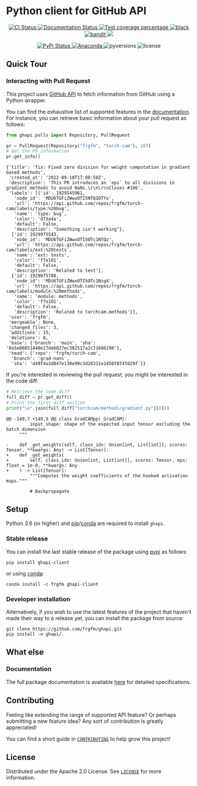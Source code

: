 # Python client for GitHub API

<p align="center">
  <a href="https://github.com/frgfm/ghapi/actions?query=workflow%3Abuilds">
    <img alt="CI Status" src="https://img.shields.io/github/actions/workflow/status/frgfm/ghapi/builds.yml?branch=main&label=CI&logo=github&style=flat-square">
  </a>
  <a href="https://frgfm.github.io/ghapi">
    <img alt="Documentation Status" src="https://img.shields.io/github/actions/workflow/status/frgfm/ghapi/docs.yaml?branch=main&label=docs&logo=read-the-docs&style=flat-square">
  </a>
  <a href="https://codecov.io/gh/frgfm/ghapi">
    <img src="https://codecov.io/gh/frgfm/ghapi/branch/main/graph/badge.svg?token=ISgEpF7y0A" alt="Test coverage percentage">
  </a>
  <a href="https://github.com/ambv/black">
    <img src="https://img.shields.io/badge/code%20style-black-000000.svg?style=flat-square" alt="black">
  </a>
  <a href="https://github.com/PyCQA/bandit">
    <img src="https://img.shields.io/badge/security-bandit-yellow.svg?style=flat-square" alt="bandit">
  </a>
  <a href="https://www.codacy.com/gh/frgfm/ghapi/dashboard?utm_source=github.com&amp;utm_medium=referral&amp;utm_content=frgfm/ghapi&amp;utm_campaign=Badge_Grade"><img src="https://app.codacy.com/project/badge/Grade/c332510e1ed24026a9479edf1199d2e2"/></a>
</p>
<p align="center">
  <a href="https://pypi.org/project/ghapi-client/">
    <img src="https://img.shields.io/pypi/v/ghapi-client.svg?logo=python&logoColor=fff&style=flat-square" alt="PyPi Status">
  </a>
  <a href="https://anaconda.org/frgfm/ghapi-client">
    <img alt="Anaconda" src="https://img.shields.io/conda/vn/frgfm/ghapi-client?style=flat-square?style=flat-square&logo=Anaconda&logoColor=white&label=conda">
  </a>
  <img src="https://img.shields.io/pypi/pyversions/ghapi-client.svg?style=flat-square" alt="pyversions">
  <img src="https://img.shields.io/pypi/l/ghapi-client.svg?style=flat-square" alt="license">
</p>


## Quick Tour

### Interacting with Pull Request

This project uses [GitHub API](https://docs.github.com/en/rest) to fetch information from GitHub using a Python wrapper.

You can find the exhaustive list of supported features in the [documentation](https://frgfm.github.io/ghapi). For instance, you can retrieve basic information about your pull request as follows:

```python
from ghapi.pulls import Repository, PullRequest

pr = PullRequest(Repository("frgfm", "torch-cam"), 187)
# Get the PR information
pr.get_info()
```
```
{'title': 'fix: Fixed zero division for weight computation in gradient based methods',
 'created_at': '2022-09-18T17:08:50Z',
 'description': 'This PR introduces an `eps` to all divisions in gradient methods to avoid NaNs.\r\n\r\nCloses #186',
 'labels': [{'id': 1929545961,
   'node_id': 'MDU6TGFiZWwxOTI5NTQ1OTYx',
   'url': 'https://api.github.com/repos/frgfm/torch-cam/labels/type:%20bug',
   'name': 'type: bug',
   'color': 'd73a4a',
   'default': False,
   'description': "Something isn't working"},
  {'id': 1929975543,
   'node_id': 'MDU6TGFiZWwxOTI5OTc1NTQz',
   'url': 'https://api.github.com/repos/frgfm/torch-cam/labels/ext:%20tests',
   'name': 'ext: tests',
   'color': 'f7e101',
   'default': False,
   'description': 'Related to test'},
  {'id': 1929975788,
   'node_id': 'MDU6TGFiZWwxOTI5OTc1Nzg4',
   'url': 'https://api.github.com/repos/frgfm/torch-cam/labels/module:%20methods',
   'name': 'module: methods',
   'color': 'f7e101',
   'default': False,
   'description': 'Related to torchcam.methods'}],
 'user': 'frgfm',
 'mergeable': None,
 'changed_files': 3,
 'additions': 15,
 'deletions': 8,
 'base': {'branch': 'main', 'sha': '0a5e06051440e27de6027ec382517a2c71686298'},
 'head': {'repo': 'frgfm/torch-cam',
  'branch': 'grad-nans',
  'sha': 'd49f4a3d847e130e99c3d20311e1450f074fd29f'}}
```

If you're interested in reviewing the pull request, you might be interested in the code diff:
```python
# Retrieve the code diff
full_diff = pr.get_diff()
# Print the first diff section
print("\n".join(full_diff["torchcam/methods/gradient.py"][0]))
```

```
@@ -149,7 +149,9 @@ class GradCAMpp(_GradCAM):
         input_shape: shape of the expected input tensor excluding the batch dimension
     """

-    def _get_weights(self, class_idx: Union[int, List[int]], scores: Tensor, **kwargs: Any) -> List[Tensor]:
+    def _get_weights(
+        self, class_idx: Union[int, List[int]], scores: Tensor, eps: float = 1e-8, **kwargs: Any
+    ) -> List[Tensor]:
         """Computes the weight coefficients of the hooked activation maps."""

         # Backpropagate
```


## Setup


Python 3.6 (or higher) and [pip](https://pip.pypa.io/en/stable/)/[conda](https://docs.conda.io/en/latest/miniconda.html) are required to install `ghapi`.

### Stable release

You can install the last stable release of the package using [pypi](https://pypi.org/project/ghapi-client/) as follows:

```shell
pip install ghapi-client
```

or using [conda](https://anaconda.org/frgfm/ghapi-client):

```shell
conda install -c frgfm ghapi-client
```

### Developer installation

Alternatively, if you wish to use the latest features of the project that haven't made their way to a release yet, you can install the package from source:

```shell
git clone https://github.com/frgfm/ghapi.git
pip install -e ghapi/.
```

## What else

### Documentation

The full package documentation is available [here](https://frgfm.github.io/ghapi/) for detailed specifications.


## Contributing

Feeling like extending the range of supported API feature? Or perhaps submitting a new feature idea? Any sort of contribution is greatly appreciated!

You can find a short guide in [`CONTRIBUTING`](CONTRIBUTING.md) to help grow this project!



## License

Distributed under the Apache 2.0 License. See [`LICENSE`](LICENSE) for more information.
